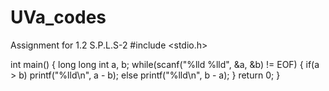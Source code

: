 # UVa_codes
Assignment for 1.2 S.P.L.S-2 
#include <stdio.h>

int main()
{
    long long int a, b;
    while(scanf("%lld %lld", &a, &b) != EOF)
    {
        if(a > b)
            printf("%lld\n", a - b);
        else
            printf("%lld\n", b - a);
    }
    return 0;
}
